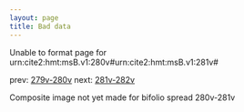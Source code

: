```yaml
---
layout: page
title: Bad data
---
```


Unable to format page for urn:cite2:hmt:msB.v1:280v#urn:cite2:hmt:msB.v1:281v#

prev: [279v-280v](../279v-280v/) next: [281v-282v](../281v-282v/)

Composite image not yet made for bifolio spread 280v-281v

